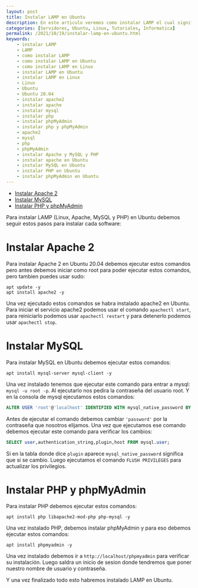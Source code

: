 ```yaml
---
layout: post
title: Instalar LAMP en Ubuntu
description: En este articulo veremos como instalar LAMP el cual significa (Linux, Apache, MySQL y PHP) en Ubuntu 20.04, pero tambien instalaremos phpMyAdmin. Esta instalación nos permitira tener un sitio web con una base de datos
categories: [Servidores, Ubuntu, Linux, Tutoriales, Informatica]
permalink: /2021/10/19/instalar-lamp-en-ubuntu.html
keywords:
    - instalar LAMP
    - LAMP
    - como instalar LAMP
    - como instalar LAMP en Ubuntu
    - como instalar LAMP en Linux
    - instalar LAMP en Ubuntu
    - instalar LAMP en Linux
    - Linux
    - Ubuntu
    - Ubuntu 20.04
    - instalar apache2
    - instalar apache
    - instalar mysql
    - instalar php
    - instalar phpMyAdmin
    - instalar php y phpMyAdmin
    - apache2
    - mysql
    - php
    - phpMyAdmin
    - instalar Apache y MySQL y PHP
    - instalar apache en Ubuntu
    - instalar MySQL en Ubuntu
    - instalar PHP en Ubuntu
    - instalar phpMyAdmin en Ubuntu
---
```


- [Instalar Apache 2](#instalar-apache-2)
- [Instalar MySQL](#instalar-mysql)
- [Instalar PHP y phpMyAdmin](#instalar-php-y-phpmyadmin)

Para instalar LAMP (Linux, Apache, MySQL y PHP) en Ubuntu debemos seguir estos pasos para instalar cada software:

# Instalar Apache 2

Para instalar Apache 2 en Ubuntu 20.04 debemos ejecutar estos comandos pero antes debemos iniciar como root para poder ejecutar estos comandos, pero tambien puedes usar sudo:

```shell
apt update -y
apt install apache2 -y
```

Una vez ejecutado estos comandos se habra instalado apache2 en Ubuntu. Para iniciar el servicio apache2 podemos usar el comando ``` apachectl start ```, para reiniciarlo podemos usar ```apachectl restart``` y para detenerlo podemos usar ```apachectl stop```.

# Instalar MySQL

Para instalar MySQL en Ubuntu debemos ejecutar estos comandos:

```shell
apt install mysql-server mysql-client -y
```

Una vez instalado tenemos que ejecutar este comando para entrar a mysql: ```mysql -u root -p```. Al ejecutarlo nos pedira la contraseña del usuario root. Y en la consola de mysql ejecutamos estos comandos:

```sql
ALTER USER 'root'@'localhost' IDENTIFIED WITH mysql_native_password BY 'password';
```

Antes de ejecutar el comando debemos cambiar ```'password'``` por la contraseña que nosotros elijamos. Una vez que ejecutamos ese comando debemos ejecutar este comando para verificar los cambios:

```sql
SELECT user,authentication_string,plugin,host FROM mysql.user;
```

Si en la tabla donde dice ```plugin``` aparece ```mysql_native_password``` significa que si se cambio. Luego ejecutamos el comando ```FLUSH PRIVILEGES``` para actualizar los privilegios. 

# Instalar PHP y phpMyAdmin

Para instalar PHP debemos ejecutar estos comandos:

```shell
apt install php libapache2-mod-php php-mysql -y
```

Una vez instalado PHP, debemos instalar phpMyAdmin y para eso debemos ejecutar estos comandos:

```shell
apt install phpmyadmin -y
```

Una vez instalado debemos ir a ```http://localhost/phpmyadmin``` para verificar su instalación. Luego saldra un inicio de sesion donde tendremos que poner nuestro nombre de usuario y contraseña.

Y una vez finalizado todo esto habremos instalado LAMP en Ubuntu.
